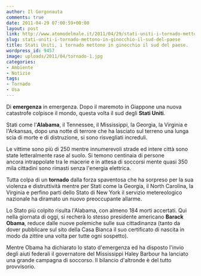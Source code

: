 ```yaml
---
author: Il Gorgonauta
comments: true
date: 2011-04-29 07:00:59+00:00
layout: post
link: http://www.atomodelmale.it/2011/04/29/stati-uniti-i-tornado-mettono-in-ginocchio-il-sud-del-paese/
slug: stati-uniti-i-tornado-mettono-in-ginocchio-il-sud-del-paese
title: Stati Uniti, i tornado mettono in ginocchio il sud del paese.
wordpress_id: 9457
image: uploads/2011/04/tornado-1.jpg
categories:
- Ambiente
- Notizie
tags:
- Tornado
- Usa
---
```



Di **emergenza** in emergenza. Dopo il maremoto in Giappone una nuova catastrofe colpisce il mondo, questa volta il sud degli **Stati Uniti**.

Stati come l'**Alabama**, il Tennessee, il Mississippi, la Georgia, la Virginia e l'Arkansas, dopo una notte di terrore che ha lasciato sul terreno una lunga scia di morte e di distruzione, si sono risvegliati increduli.

Le vittime sono più di 250 mentre innumerevoli strade ed intere città sono state letteralmente rase al suolo. Si temono centinaia di persone ancora intrappolate tra le macerie e in attesa di soccorsi mente quasi 350 mila cittadini sono rimasti senza l'energia elettrica.

Tutta colpa di un **tornado** dalla forza spaventosa che ha sorpreso per la sua violenza e distruttività mentre per Stati come la Georgia, il North Carolina, la Virginia e perfino parti dello Stato di New York il servizio metereologico nazionale ha diramato un nuovo preoccupante allarme.

Lo Stato più colpito risulta l'Alabama, con almeno 184 morti accertati. Qui nella giornata di oggi, si recherà lo stesso presidente americano **Barack Obama**, reduce dalle nuove polemiche sulle sua cittadinanza (tanto da dover pubblicare sul sito della Casa Bianca il suo certificato di nascita in modo da zittire una volta per tutte ogni sospetto).

Mentre Obama ha dichiarato lo stato d'emergenza ed ha disposto l'invio degli aiuti federali il governatore del Mississippi Haley Barbour ha lanciato una grande campagna di soccorso. Il bilancio d'altronde è del tutto provvisorio.

